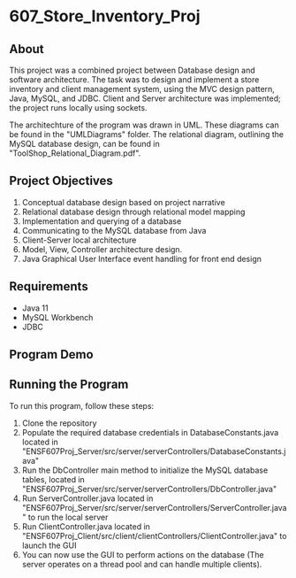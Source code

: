 # 607_Store_Inventory_Proj

## About
This project was a combined project between Database design and software architecture. The task was to
design and implement a store inventory and client management system, using the MVC design pattern, Java, MySQL, and JDBC. 
Client and Server architecture was implemented; the project runs locally using sockets.

The architechture of the program was drawn in UML. These diagrams can be found in the "UMLDiagrams" folder. 
The relational diagram, outlining the MySQL database design, can be found in "ToolShop_Relational_Diagram.pdf".

## Project Objectives
1. Conceptual database design based on project narrative
2. Relational database design through relational model mapping
3. Implementation and querying of a database
4. Communicating to the MySQL database from Java
5. Client-Server local architecture
6. Model, View, Controller architecture design.
7. Java Graphical User Interface event handling for front end design

## Requirements
- Java 11
- MySQL Workbench
- JDBC

## Program Demo

## Running the Program
To run this program, follow these steps:

1. Clone the repository
2. Populate the required database credentials in DatabaseConstants.java located in "ENSF607Proj_Server/src/server/serverControllers/DatabaseConstants.java"
3. Run the DbController main method to initialize the MySQL database tables, located in "ENSF607Proj_Server/src/server/serverControllers/DbController.java"
4. Run ServerController.java located in "ENSF607Proj_Server/src/server/serverControllers/ServerController.java" to run the local server
5. Run ClientController.java located in "ENSF607Proj_Client/src/client/clientControllers/ClientController.java" to launch the GUI
6. You can now use the GUI to perform actions on the database (The server operates on a thread pool and can handle multiple clients).
